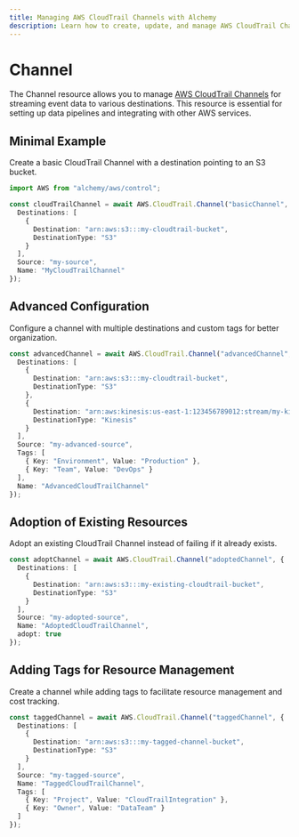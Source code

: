 ```yaml
---
title: Managing AWS CloudTrail Channels with Alchemy
description: Learn how to create, update, and manage AWS CloudTrail Channels using Alchemy Cloud Control.
---
```


# Channel

The Channel resource allows you to manage [AWS CloudTrail Channels](https://docs.aws.amazon.com/cloudtrail/latest/userguide/) for streaming event data to various destinations. This resource is essential for setting up data pipelines and integrating with other AWS services.

## Minimal Example

Create a basic CloudTrail Channel with a destination pointing to an S3 bucket.

```ts
import AWS from "alchemy/aws/control";

const cloudTrailChannel = await AWS.CloudTrail.Channel("basicChannel", {
  Destinations: [
    {
      Destination: "arn:aws:s3:::my-cloudtrail-bucket",
      DestinationType: "S3"
    }
  ],
  Source: "my-source",
  Name: "MyCloudTrailChannel"
});
```

## Advanced Configuration

Configure a channel with multiple destinations and custom tags for better organization.

```ts
const advancedChannel = await AWS.CloudTrail.Channel("advancedChannel", {
  Destinations: [
    {
      Destination: "arn:aws:s3:::my-cloudtrail-bucket",
      DestinationType: "S3"
    },
    {
      Destination: "arn:aws:kinesis:us-east-1:123456789012:stream/my-kinesis-stream",
      DestinationType: "Kinesis"
    }
  ],
  Source: "my-advanced-source",
  Tags: [
    { Key: "Environment", Value: "Production" },
    { Key: "Team", Value: "DevOps" }
  ],
  Name: "AdvancedCloudTrailChannel"
});
```

## Adoption of Existing Resources

Adopt an existing CloudTrail Channel instead of failing if it already exists.

```ts
const adoptChannel = await AWS.CloudTrail.Channel("adoptedChannel", {
  Destinations: [
    {
      Destination: "arn:aws:s3:::my-existing-cloudtrail-bucket",
      DestinationType: "S3"
    }
  ],
  Source: "my-adopted-source",
  Name: "AdoptedCloudTrailChannel",
  adopt: true
});
```

## Adding Tags for Resource Management

Create a channel while adding tags to facilitate resource management and cost tracking.

```ts
const taggedChannel = await AWS.CloudTrail.Channel("taggedChannel", {
  Destinations: [
    {
      Destination: "arn:aws:s3:::my-tagged-channel-bucket",
      DestinationType: "S3"
    }
  ],
  Source: "my-tagged-source",
  Name: "TaggedCloudTrailChannel",
  Tags: [
    { Key: "Project", Value: "CloudTrailIntegration" },
    { Key: "Owner", Value: "DataTeam" }
  ]
});
```